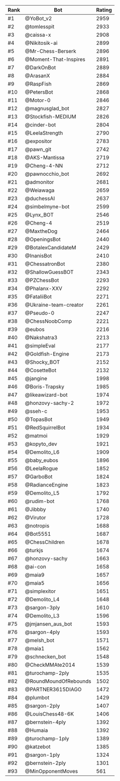 Rank|Bot|Rating
---|---|---
#1|@YoBot_v2|2959
#2|@tomlesspit|2933
#3|@caissa-x|2908
#4|@Nikitosik-ai|2899
#5|@Mr-Chess-Berserk|2896
#6|@Moment-That-Inspires|2891
#7|@DarkOnBot|2889
#8|@ArasanX|2884
#9|@RaspFish|2869
#10|@PetersBot|2868
#11|@Motor-0|2846
#12|@magnusglad_bot|2827
#13|@Stockfish-MEDIUM|2826
#14|@cinder-bot|2804
#15|@LeelaStrength|2790
#16|@expositor|2783
#17|@pawn_git|2742
#18|@AKS-Mantissa|2719
#19|@Cheng-4-NN|2712
#20|@pawnocchio_bot|2692
#21|@admonitor|2681
#22|@Weiawaga|2659
#23|@duchessAI|2637
#24|@simbelmyne-bot|2599
#25|@Lynx_BOT|2546
#26|@Cheng-4|2519
#27|@MaxtheDog|2464
#28|@OpeningsBot|2440
#29|@BotalexCandidateM|2429
#30|@InanisBot|2410
#31|@ChessatronBot|2380
#32|@ShallowGuessBOT|2343
#33|@PZChessBot|2293
#34|@Phalanx-XXV|2292
#35|@FataliiBot|2271
#36|@Ukraine-team-creator|2261
#37|@Pseudo-0|2247
#38|@ChessNoobComp|2221
#39|@eubos|2216
#40|@Nakshatra3|2213
#41|@simpleEval|2177
#42|@Goldfish-Engine|2173
#43|@Shocky_BOT|2152
#44|@CosetteBot|2132
#45|@jangine|1998
#46|@Boris-Trapsky|1985
#47|@likeawizard-bot|1974
#48|@honzovy-sachy-2|1972
#49|@sseh-c|1953
#50|@TopasBot|1949
#51|@RedSquirrelBot|1934
#52|@matmoi|1929
#53|@kopyto_dev|1921
#54|@Demolito_L6|1909
#55|@baby_eubos|1896
#56|@LeelaRogue|1852
#57|@GarboBot|1824
#58|@RadianceEngine|1823
#59|@Demolito_L5|1792
#60|@rudim-bot|1768
#61|@Jibbby|1740
#62|@Virutor|1728
#63|@notropis|1688
#64|@Bot5551|1687
#65|@ChessChildren|1678
#66|@turkjs|1674
#67|@honzovy-sachy|1663
#68|@ai-con|1658
#69|@maia9|1657
#70|@maia5|1656
#71|@simplexitor|1651
#72|@Demolito_L4|1648
#73|@sargon-3ply|1610
#74|@Demolito_L3|1596
#75|@jmjansen_aus_bot|1593
#76|@sargon-4ply|1593
#77|@melsh_bot|1571
#78|@maia1|1562
#79|@schnecken_bot|1548
#80|@CheckMMAte2014|1539
#81|@turochamp-2ply|1535
#82|@RoundMoundOfRebounds|1502
#83|@PARTNER3615DIAGO|1472
#84|@plumbot|1429
#85|@sargon-2ply|1407
#86|@LouisChess48-6K|1406
#87|@bernstein-4ply|1392
#88|@Humaia|1392
#89|@turochamp-1ply|1389
#90|@katzebot|1385
#91|@sargon-1ply|1324
#92|@bernstein-2ply|1301
#93|@MinOpponentMoves|561
